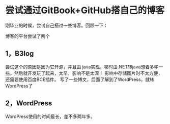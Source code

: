 # 尝试通过GitBook+GitHub搭自己的博客

刚毕业的时候，尝试自己搭过一些博客。回顾一下：

博客的平台尝试了两个

## 1，B3log

尝试这个的原因是因为它开源，并且由 java实现，哪时由.NET转java想着多学一些。然后就开发玩了起来，太早，影响不是太深！ 影响中存储图片时不太方便，还需要使用百度BCE插件。 写了一些博文，后面了解到了WordPress，就转WordPress了

## 2，WordPress

WordPress使用的时间最长，差不多两年多。 

